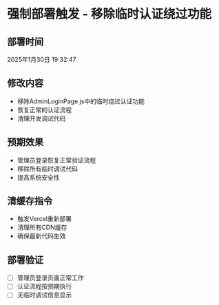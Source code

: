 # 强制部署触发 - 移除临时认证绕过功能

## 部署时间
2025年1月30日 19:32:47

## 修改内容
- 移除AdminLoginPage.js中的临时绕过认证功能
- 恢复正常的认证流程
- 清理开发调试代码

## 预期效果
- 管理员登录恢复正常验证流程
- 移除所有临时调试代码
- 提高系统安全性

## 清缓存指令
- 触发Vercel重新部署
- 清理所有CDN缓存
- 确保最新代码生效

## 部署验证
- [ ] 管理员登录页面正常工作
- [ ] 认证流程按预期执行
- [ ] 无临时调试信息显示